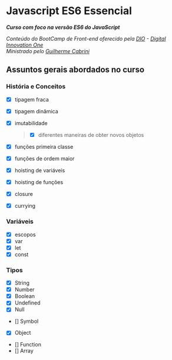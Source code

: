 # Javascript ES6 Essencial
_**Curso com foco na versão ES6 do JavaScript**_

_Conteúdo do BootCamp de Front-end oferecido pela [DIO](https://digitalinnovation.one/) - [Digital Innovation One](https://github.com/digitalinnovationone)_\
_Ministrado pelo [Guilherme Cabrini](https://github.com/guilhermecabrini/introducao-ao-javascript-dio)_


## Assuntos gerais abordados no curso

### História e Conceitos

-   [x] tipagem fraca
-   [x] tipagem dinâmica
-   [x] imutabilidade
    
    > -   [x] diferentes maneiras de obter novos objetos
-   [x] funções primeira classe
-   [x] funções de ordem maior
-   [x] hoisting de variáveis
-   [x] hoisting de funções
-   [x] closure
-   [x] currying

### Variáveis

-   [x] escopos
-   [x] var
-   [x] let
-   [x] const

### Tipos

-   [x] String
-   [x] Number
-   [x] Boolean
-   [x] Undefined
-   [x] Null
-   [] Symbol
-   [x] Object
-   [] Function
-   [] Array
